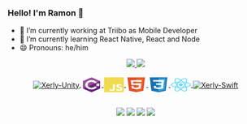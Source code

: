 ### Hello! I'm Ramon 👋

- 🔭 I’m currently working at Triibo as Mobile Developer
- 🌱 I’m currently learning React Native, React and Node
- 😄 Pronouns: he/him

<div align="center">
  <a href="https://github.com/RamonFossa">
  <img height="180em" src="https://github-readme-stats.vercel.app/api?username=RamonFossa&show_icons=true&theme=midnight-purple&include_all_commits=true&count_private=true"/>
  <img height="180em" src="https://github-readme-stats.vercel.app/api/top-langs/?username=RamonFossa&layout=compact&langs_count=10&theme=midnight-purple"/>
</div>

<div align="center" style="display: inline_block"><br>
  <img align="center" alt="Xerly-Unity" height="30" width="40" src="https://i.redd.it/tu3gt6ysfxq71.png">
  <img align="center" alt="Xerly-Csharp" height="30" width="40" src="https://raw.githubusercontent.com/devicons/devicon/master/icons/csharp/csharp-original.svg">
  <img align="center" alt="Xerly-Js" height="30" width="40" src="https://raw.githubusercontent.com/devicons/devicon/master/icons/javascript/javascript-plain.svg">
  <img align="center" alt="Xerly-HTML" height="30" width="40" src="https://raw.githubusercontent.com/devicons/devicon/master/icons/html5/html5-original.svg">
  <img align="center" alt="Xerly-CSS" height="30" width="40" src="https://raw.githubusercontent.com/devicons/devicon/master/icons/css3/css3-original.svg">
  <img align="center" alt="Xerly-React" height="30" width="40" src="https://raw.githubusercontent.com/devicons/devicon/master/icons/react/react-original.svg">
  <img align="center" alt="Xerly-Swift" height="30" width="40" src="https://cdn.jsdelivr.net/gh/devicons/devicon/icons/swift/swift-original.svg">
</div>
  
  ##
  
  <div align="center"> 
  <a href="https://www.youtube.com/channel/UCN5Vx9FDURTZ4GMoiGvCFiA" target="_blank"><img src="https://img.shields.io/badge/YouTube-FF0000?style=for-the-badge&logo=youtube&logoColor=white" target="_blank"></a>
  <a href="https://www.instagram.com/xerlyzin/" target="_blank"><img src="https://img.shields.io/badge/-Instagram-%23E4405F?style=for-the-badge&logo=instagram&logoColor=white" target="_blank"></a>
  <a href = "mailto:ramon.fossa@gmail.com"><img src="https://img.shields.io/badge/-Gmail-%23333?style=for-the-badge&logo=gmail&logoColor=white" target="_blank"></a>
  <a href="https://www.linkedin.com/in/ramon-fossa-chiesi-9b0476178/" target="_blank"><img src="https://img.shields.io/badge/-LinkedIn-%230077B5?style=for-the-badge&logo=linkedin&logoColor=white" target="_blank"></a> 
</div>
